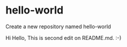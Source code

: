 # hello-world
Create a new repository named hello-world

Hi Hello,
This is second edit on README.md. :-)

